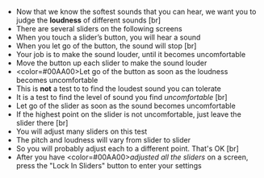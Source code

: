- Now that we know the softest sounds that you can hear, we want you to judge the **loudness** of different sounds
[br]
- There are several sliders on the following screens
- When you touch a slider’s button, you will hear a sound
- When you let go of the button, the sound will stop
[br]
- Your job is to make the sound louder, until it becomes uncomfortable
- Move the button up each slider to make the sound louder
- <color=#00AA00>Let go</color> of the button as soon as the loudness becomes uncomfortable
- This is **not** a test to to find the loudest sound you can tolerate
- It is a test to find the level of sound you find *uncomfortable*
[br]
- Let go of the slider as soon as the sound becomes uncomfortable
- If the highest point on the slider is not uncomfortable, just leave the slider there
[br]
- You will adjust many sliders on this test
- The pitch and loudness will vary from slider to slider
- So you will probably adjust each to a different point. That's OK
[br]
- After you have <color=#00AA00>*adjusted all the sliders*</color> on a screen, press the "Lock In Sliders" button to enter your settings
          